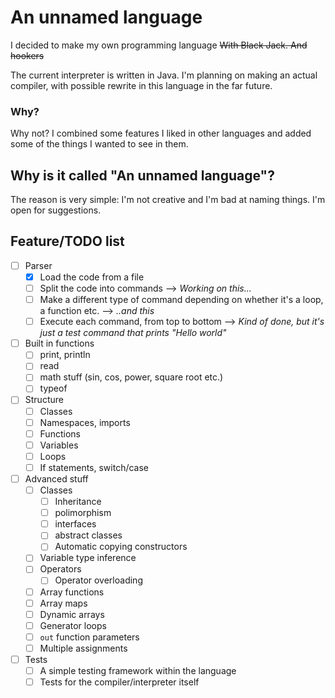 # An unnamed language

I decided to make my own programming language ~~With Black Jack. And hookers~~

The current interpreter is written in Java. I'm planning on making an actual compiler, with possible rewrite in this language in the far future.

### Why?
Why not? I combined some features I liked in other languages and added some of the things I wanted to see in them.

## Why is it called "An unnamed language"?
The reason is very simple: I'm not creative and I'm bad at naming things. I'm open for suggestions.

## Feature/TODO list
- [ ] Parser
	- [x] Load the code from a file
	- [ ] Split the code into commands --> *Working on this...*
	- [ ] Make a different type of command depending on whether it's a loop, a function etc. --> *..and this*
	- [ ] Execute each command, from top to bottom --> *Kind of done, but it's just a test command that prints "Hello world"*
- [ ] Built in functions
	- [ ] print, println
	- [ ] read
	- [ ] math stuff (sin, cos, power, square root etc.)
	- [ ] typeof
- [ ] Structure
	- [ ] Classes
	- [ ] Namespaces, imports
	- [ ] Functions
	- [ ] Variables
	- [ ] Loops
	- [ ] If statements, switch/case
- [ ] Advanced stuff
	- [ ] Classes
		- [ ] Inheritance
		- [ ] polimorphism
		- [ ] interfaces
		- [ ] abstract classes
		- [ ] Automatic copying constructors
	- [ ] Variable type inference
	- [ ] Operators
		- [ ] Operator overloading
	- [ ] Array functions
	- [ ] Array maps
	- [ ] Dynamic arrays
	- [ ] Generator loops
	- [ ] `out` function parameters
	- [ ] Multiple assignments
- [ ] Tests
	- [ ] A simple testing framework within the language
	- [ ] Tests for the compiler/interpreter itself
